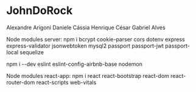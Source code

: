 # JohnDoRock

Alexandre Arigoni
Daniele Cássia
Henrique César
Gabriel Alves

Node modules server: 
npm i bcrypt cookie-parser cors dotenv express express-validator jsonwebtoken mysql2 passport passport-jwt passport-local sequelize

npm i --dev eslint eslint-config-airbnb-base nodemon

Node modules react-app: 
npm i react react-bootstrap react-dom react-router-dom react-scripts web-vitals